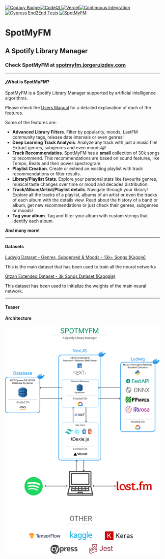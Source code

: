 [![Codacy Badge](https://app.codacy.com/project/badge/Grade/59263c32ac374a6db9c9242d070040fd)](https://www.codacy.com/gh/JorgeRuizDev/SpotMyFM/dashboard?utm_source=github.com&utm_medium=referral&utm_content=JorgeRuizDev/SpotMyFM&utm_campaign=Badge_Grade)[![CodeQL](https://github.com/JorgeRuizDev/SpotMyFM/actions/workflows/codeql-analysis.yml/badge.svg)](https://github.com/JorgeRuizDev/SpotMyFM/actions/workflows/codeql-analysis.yml)[![Vercel](http://therealsujitk-vercel-badge.vercel.app/?app=spot-my-fm)](https://spotmyfm.jorgeruizdev.com/)[![Continuous Integration](https://github.com/JorgeRuizDev/SpotMyFM/actions/workflows/ci.yml/badge.svg)](https://github.com/JorgeRuizDev/SpotMyFM/actions/workflows/ci.yml)[![Cypress End2End Tests](https://github.com/JorgeRuizDev/SpotMyFM/actions/workflows/cypress.yml/badge.svg)](https://github.com/JorgeRuizDev/SpotMyFM/actions/workflows/cypress.yml)
[![SpotMyFM](https://img.shields.io/endpoint?url=https://dashboard.cypress.io/badge/simple/dx84qb&style=flat&logo=cypress)](https://dashboard.cypress.io/projects/dx84qb/runs)



# SpotMyFM

## A Spotify Library Manager

### Check SpotMyFM at [spotmyfm.jorgeruizdev.com](spotmyfm.jorgeruizdev.com)
<hr/>

#### ¿What is SpotMyFM?

SpotMyFM is a Spotify Library Manager supported by artificial intelligence algorithms.

Please check the [Users Manual](./Manual/es/readme.md) for a detailed explanation of each of the features. 

Some of the features are:
- **Advanced Library Filters**. Filter by popularity, moods, LastFM community tags, release date intervals or even genres!
- **Deep Learning Track Analysis**. Analyze any track with just a music file! Extract genres, subgenres and even moods😀!
- **Track Recommendatios**. SpotMyFM has a **small** collection of 30k songs to recommend. This recommendations are based on sound features, like Tempo, Beats and their power spectrogram.
- **Playlist Creation**. Create or extend an existing playlist with track recommendations or filter results.
- **Library/Playlist Stats**. Explore your personal stats like favourite genres, musical taste changes over time or mood and decades distribution.
- **Track/Album/Artist/Playlist details**. Navigate through your library! Explore all the tracks of a playlist, albums of an artist or even the tracks of each album with the details view. Read about the history of a band or album, get new recommendations or just check their genres, subgenres or moods!
- **Tag your album**. Tag and filter your album with custom strings that identify each album. 

**And many more!**

<hr/>

#### Datasets

[Ludwig Dataset - Genres, Subgenred & Moods - 13k+ Songs (Kaggle)](https://www.kaggle.com/datasets/jorgeruizdev/ludwig-music-dataset-moods-and-subgenres)

This is the main dataset that has been used to train all the neural networks

[Gtzan Extended Dataset - 3k Songs Dataset (Kagggle)](https://www.kaggle.com/datasets/jorgeruizdev/gtzan-extended-wav)

This dataset has been used to initialize the weights of the main neural network.

<hr/>

#### Teaser


#### Architecture

![Poster](Docs/image.png)

